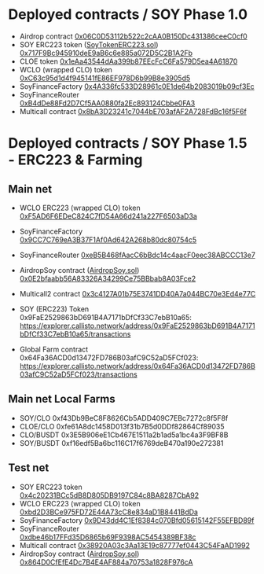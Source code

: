 # Deployed contracts / SOY Phase 1.0

- Airdrop contract [0x06C0D53112b522c2cAA0B150Dc431386ceeC0cf0](https://explorer.callisto.network/address/0x06C0D53112b522c2cAA0B150Dc431386ceeC0cf0/contracts)
- SOY ERC223 token ([SoyTokenERC223.sol](https://github.com/SoyFinance/smart-contracts/blob/main/SoyTokenERC223.sol)) [0x717F9Bc945910deE9aB6c6e885a072D5C2B1A2Fb](https://explorer.callisto.network/address/0x717F9Bc945910deE9aB6c6e885a072D5C2B1A2Fb)
- CLOE token [0x1eAa43544dAa399b87EEcFcC6Fa579D5ea4A61870](https://explorer.callisto.network/address/0x1eAa43544dAa399b87EEcFcC6Fa579D5ea4A6187/contracts)
- WCLO (wrapped CLO) token [0xC63c95d1d4f945141fE86EF978D6b99B8e3905d5](https://explorer.callisto.network/address/0xC63c95d1d4f945141fE86EF978D6b99B8e3905d5/contracts)
- SoyFinanceFactory [0x4A336fc533D28961c0E1de64b2083019b09cf3Ec](https://explorer.callisto.network/address/0x4A336fc533D28961c0E1de64b2083019b09cf3Ec/contracts)
- SoyFinanceRouter [0xB4dDe88Fd2D7Cf5AA0880fa2Ec893124Cbbe0FA3](https://explorer.callisto.network/address/0xB4dDe88Fd2D7Cf5AA0880fa2Ec893124Cbbe0FA3/contracts)
- Multicall contract [0x8bA3D23241c7044bE703afAF2A728FdBc16f5F6f](https://explorer.callisto.network/address/0x8bA3D23241c7044bE703afAF2A728FdBc16f5F6f/contracts)

# Deployed contracts / SOY Phase 1.5 - ERC223 & Farming

## Main net

- WCLO ERC223 (wrapped CLO) token [0xF5AD6F6EDeC824C7fD54A66d241a227F6503aD3a](https://explorer.callisto.network/address/0xF5AD6F6EDeC824C7fD54A66d241a227F6503aD3a/contracts)
- SoyFinanceFactory [0x9CC7C769eA3B37F1Af0Ad642A268b80dc80754c5](https://explorer.callisto.network/address/0x9CC7C769eA3B37F1Af0Ad642A268b80dc80754c5/contracts)
- SoyFinanceRouter [0xeB5B468fAacC6bBdc14c4aacF0eec38ABCCC13e7](https://explorer.callisto.network/address/0xeB5B468fAacC6bBdc14c4aacF0eec38ABCCC13e7/contracts)
- AirdropSoy contract ([AirdropSoy.sol](https://github.com/SoyFinance/smart-contracts/blob/main/AirdropSoy.sol)) [0x0E2bfaabb56A83326A34299Ce75BBbab8A03Fce2](https://explorer.callisto.network/address/0x0E2bfaabb56A83326A34299Ce75BBbab8A03Fce2/contracts)
- Multicall2 contract [0x3c4127A01b75E3741DD40A7a044BC70e3Ed4e77C](https://explorer.callisto.network/address/0x3c4127A01b75E3741DD40A7a044BC70e3Ed4e77C/contracts)

- SOY (ERC223) Token 0x9FaE2529863bD691B4A7171bDfCf33C7ebB10a65: https://explorer.callisto.network/address/0x9FaE2529863bD691B4A7171bDfCf33C7ebB10a65/transactions
- Global Farm contract 0x64Fa36ACD0d13472FD786B03afC9C52aD5FCf023: https://explorer.callisto.network/address/0x64Fa36ACD0d13472FD786B03afC9C52aD5FCf023/transactions

## Main net Local Farms

- SOY/CLO 0xf43Db9BeC8F8626Cb5ADD409C7EBc7272c8f5F8f
- CLOE/CLO 0xfe61A8dc1458D013f31b7B5d0DDf82864Cf89035
- CLO/BUSDT 0x3E5B906eE1Cb467E1511a2b1ad5a1bc4a3F9BF8B
- SOY/BUSDT 0xf16edf5Ba6bc116C17f6769deB470a190e272381

## Test net 

- SOY ERC223 token [0x4c20231BCc5dB8D805DB9197C84c8BA8287CbA92](https://testnet-explorer.callisto.network/address/0x4c20231BCc5dB8D805DB9197C84c8BA8287CbA92/contracts)
- WCLO ERC223 (wrapped CLO) token [0xbd2D3BCe975FD72E44A73cC8e834aD1B8441BdDa](https://testnet-explorer.callisto.network/address/0xbd2D3BCe975FD72E44A73cC8e834aD1B8441BdDa/contracts)
- SoyFinanceFactory [0x9D43dd4C1Ef8384c070Bfd05615142F55EFBD89f](https://testnet-explorer.callisto.network/address/0x9D43dd4C1Ef8384c070Bfd05615142F55EFBD89f/contracts)
- SoyFinanceRouter [0xdbe46b17FFd35D6865b69F9398AC5454389BF38c](https://testnet-explorer.callisto.network/address/0xdbe46b17FFd35D6865b69F9398AC5454389BF38c/contracts)
- Multicall contract [0x38920A03c3Aa13E19c87777ef0443C54FaAD1992](https://testnet-explorer.callisto.network/address/0x38920A03c3Aa13E19c87777ef0443C54FaAD1992/contracts)
- AirdropSoy contract ([AirdropSoy.sol](https://github.com/SoyFinance/smart-contracts/blob/main/AirdropSoy.sol)) [0x864D0CfEfE4Dc7B4E4AF884a70753a1828F976cA](https://testnet-explorer.callisto.network/address/0x864D0CfEfE4Dc7B4E4AF884a70753a1828F976cA/contracts)
